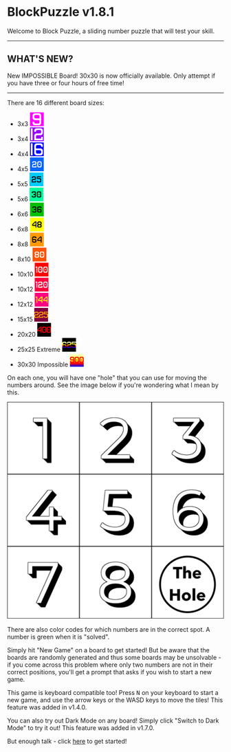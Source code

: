 # BlockPuzzle v1.8.1

Welcome to Block Puzzle, a sliding number puzzle that will test your skill.

___
## WHAT'S NEW?

New IMPOSSIBLE Board! 30x30 is now officially available. Only attempt if you have three or four hours of free time!
___

There are 16 different board sizes:

- 3x3 <img src="3x3.png" width="32"/>
- 3x4 <img src="3x4.png" width="32"/>
- 4x4 <img src="4x4.png" width="32"/>
- 4x5 <img src="4x5.png" width="32"/>
- 5x5 <img src="5x5.png" width="32"/>
- 5x6 <img src="5x6.png" width="32"/>
- 6x6 <img src="6x6.png" width="32"/>
- 6x8 <img src="6x8.png" width="32"/>
- 8x8 <img src="8x8.png" width="32"/>
- 8x10 <img src="8x10.png" width="32"/>
- 10x10 <img src="10x10.png" width="32"/>
- 10x12 <img src="10x12.png" width="32"/>
- 12x12 <img src="12x12.png" width="32"/>
- 15x15 <img src="15x15.png" width="32"/>
- 20x20 <img src="20x20.png" width="32"/>
- 25x25 Extreme <img src="25x25.png" width="32"/>
- 30x30 Impossible <img src="30x30.png" width="32"/>

On each one, you will have one "hole" that you can use for moving the numbers around. See the image below if you're wondering what I mean by this.

<img src="3x3Board.png" alt="3x3" width="600"/>

There are also color codes for which numbers are in the correct spot. A number is green when it is "solved".

Simply hit "New Game" on a board to get started! But be aware that the boards are randomly generated and thus some boards may be unsolvable - if you come across this problem where only two numbers are not in their correct positions, you'll get a prompt that asks if you wish to start a new game.

This game is keyboard compatible too! Press <kbd>N</kbd> on your keyboard to start a new game, and use the arrow keys or the WASD keys to move the tiles! This feature was added in v1.4.0.

You can also try out Dark Mode on any board! Simply click "Switch to Dark Mode" to try it out! This feature was added in v1.7.0.

But enough talk - click [here](https://marblelover003.github.io/BlockPuzzle) to get started!
